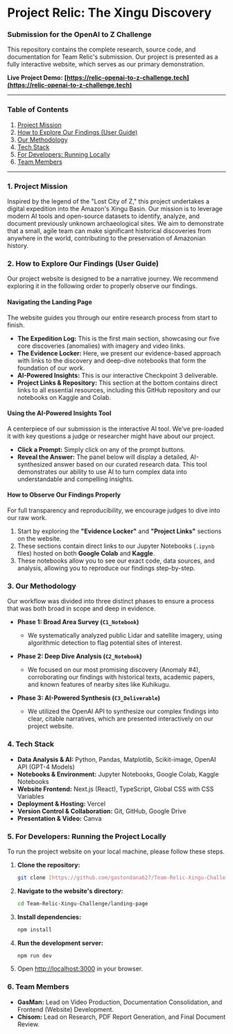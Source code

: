 # Project Relic: The Xingu Discovery
### Submission for the OpenAI to Z Challenge

This repository contains the complete research, source code, and documentation for Team Relic's submission. Our project is presented as a fully interactive website, which serves as our primary demonstration.

**Live Project Demo:** **[https://relic-openai-to-z-challenge.tech](https://relic-openai-to-z-challenge.tech)**

---

### Table of Contents
1.  [Project Mission](#1-project-mission)
2.  [How to Explore Our Findings (User Guide)](#2-how-to-explore-our-findings-user-guide)
3.  [Our Methodology](#3-our-methodology)
4.  [Tech Stack](#4-tech-stack)
5.  [For Developers: Running Locally](#5-for-developers-running-the-project-locally)
6.  [Team Members](#6-team-members)

---

### 1. Project Mission

Inspired by the legend of the "Lost City of Z," this project undertakes a digital expedition into the Amazon's Xingu Basin. Our mission is to leverage modern AI tools and open-source datasets to identify, analyze, and document previously unknown archaeological sites. We aim to demonstrate that a small, agile team can make significant historical discoveries from anywhere in the world, contributing to the preservation of Amazonian history.

### 2. How to Explore Our Findings (User Guide)

Our project website is designed to be a narrative journey. We recommend exploring it in the following order to properly observe our findings.

#### Navigating the Landing Page
The website guides you through our entire research process from start to finish.
- **The Expedition Log:** This is the first main section, showcasing our five core discoveries (anomalies) with imagery and video links.
- **The Evidence Locker:** Here, we present our evidence-based approach with links to the discovery and deep-dive notebooks that form the foundation of our work.
- **AI-Powered Insights:** This is our interactive Checkpoint 3 deliverable.
- **Project Links & Repository:** This section at the bottom contains direct links to all essential resources, including this GitHub repository and our notebooks on Kaggle and Colab.

#### Using the AI-Powered Insights Tool
A centerpiece of our submission is the interactive AI tool. We've pre-loaded it with key questions a judge or researcher might have about our project.
- **Click a Prompt:** Simply click on any of the prompt buttons.
- **Reveal the Answer:** The panel below will display a detailed, AI-synthesized answer based on our curated research data.
This tool demonstrates our ability to use AI to turn complex data into understandable and compelling insights.

#### How to Observe Our Findings Properly
For full transparency and reproducibility, we encourage judges to dive into our raw work.
1.  Start by exploring the **"Evidence Locker"** and **"Project Links"** sections on the website.
2.  These sections contain direct links to our Jupyter Notebooks (`.ipynb` files) hosted on both **Google Colab** and **Kaggle**.
3.  These notebooks allow you to see our exact code, data sources, and analysis, allowing you to reproduce our findings step-by-step.

### 3. Our Methodology

Our workflow was divided into three distinct phases to ensure a process that was both broad in scope and deep in evidence.

- **Phase 1: Broad Area Survey (`C1_Notebook`)**
    - We systematically analyzed public Lidar and satellite imagery, using algorithmic detection to flag potential sites of interest.

- **Phase 2: Deep Dive Analysis (`C2_Notebook`)**
    - We focused on our most promising discovery (Anomaly #4), corroborating our findings with historical texts, academic papers, and known features of nearby sites like Kuhikugu.

- **Phase 3: AI-Powered Synthesis (`C3_Deliverable`)**
    - We utilized the OpenAI API to synthesize our complex findings into clear, citable narratives, which are presented interactively on our project website.

### 4. Tech Stack

- **Data Analysis & AI:** Python, Pandas, Matplotlib, Scikit-image, OpenAI API (GPT-4 Models)
- **Notebooks & Environment:** Jupyter Notebooks, Google Colab, Kaggle Notebooks
- **Website Frontend:** Next.js (React), TypeScript, Global CSS with CSS Variables
- **Deployment & Hosting:** Vercel
- **Version Control & Collaboration:** Git, GitHub, Google Drive
- **Presentation & Video:** Canva

### 5. For Developers: Running the Project Locally

To run the project website on your local machine, please follow these steps.

1.  **Clone the repository:**
    ```bash
    git clone [https://github.com/gastondana627/Team-Relic-Xingu-Challenge.git](https://github.com/gastondana627/Team-Relic-Xingu-Challenge.git)
    ```
2.  **Navigate to the website's directory:**
    ```bash
    cd Team-Relic-Xingu-Challenge/landing-page
    ```
3.  **Install dependencies:**
    ```bash
    npm install
    ```
4.  **Run the development server:**
    ```bash
    npm run dev
    ```
5.  Open [http://localhost:3000](http://localhost:3000) in your browser.

### 6. Team Members

- **GasMan:** Lead on Video Production, Documentation Consolidation, and Frontend (Website) Development.
- **Chisom:** Lead on Research, PDF Report Generation, and Final Document Review.